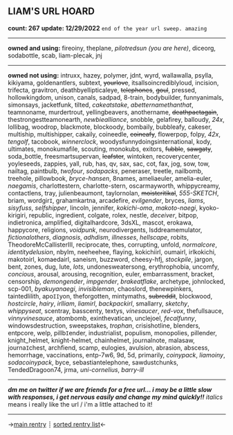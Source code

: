 ## LIAM'S URL HOARD
**count: 267**
**update: 12/29/2022**
`end of the year url sweep. amazing`
***
**owned and using:** fireoiny, theplane, *pilotredsun (you are here)*, diceorg, sodabottle, scab, liam-plecak, jnj
***
**owned not using:** intruxx, hazey, polymer, jdnt, wyrd, wallawalla, psylla, kikiyama, goldenantlers, subtext, ~~yourlove~~, itsallsoincrediblyloud, incision, trifecta, gravitron, deathbyellipticaleye, ~~telephones~~, ~~goul~~, pressed, hollowkingdom, unison, canals, sadpad, 8-train, bodybuilder, funnyanimals, simonsays, jacketfunk, tilted, *cakeatstake*, *abetternamethanthat*, teamnoname, murdertrout, yellingbeavers, anothername, ~~deathpactagain~~, thestrongestteamonearth, *newbiealliance*, snobble, gelafirey, balloudy, *24x*, lollibag, woodrop, blackmote, blockoody, bombaily, bubbleafy, cakeser, multiship, multishipper, cakaily, coineedle, ~~coineafy~~, flowerpop, folpy, *42x*, *tengolf*, tacobook, *winnerclock*, woodysfunnydoingsinternational, kody, ultimates, monokumafile, scouting, monokubs, exitors, ~~fubble~~, ~~sawgaty~~, soda_bottle, freesmartsupervan, ~~leafster~~, wintoken, recoverycenter, yoyleseeds, zappies, yall, rub, has, qv, sax, sac, cot, fax, jog, sow, tow, nailtag, paintbulb, *twofour*, *sodapacks*, peneraser, treetle, nailbomb, treehole, pillowbook, *bryce-hansen*, 8names, ameliaeuler, amelia-euler, *naegamis*, charlottestern, charlotte-stern, oscarmayworth, whippycreamy, contactlens, tray, julienbeaumont, taylornolan, ~~moistcritikal~~, *555-SKETCH*, briam, wordgir`I`, grahamkartna, arcadefire, *evilgender*, bryces, *liams*, *sisyfuss*, *selfshipper*, lincoln, jennifer, *kokichi-oma*, *makoto-naegi*, kyoko-kirigiri, republic, ingredient, colgate, rolex, nestle, *deceiver*, bitpop, indietronica, amplified, digitalhardcore, 3dsXL, mascot, erokawa, happycore, religions, *voidpunk*, neurodivergents, lsddreamemulator, *fictionalothers*, *diagnosis*, *adhdism*, *illnesses*, *hellscape*, robits, TheodoreMcCallisterIII, reciprocate, thes, corrupting, unfold, *normalcore*, *identitydelusion*, nbylm, neeheehee, flaying, kokichiirl, oumairl, irlkokichi, makotoirl, komaedairl, saneism, buzzword, cheesy-hfj, *stockpile*, jargon, bent, zones, dug, lute, *lots*, undonesweatersong, erythrophobia, uncomfy, *concious*, arousal, arousing, recognition, euler, embarrassment, bracket, censorship, *demongender*, *impgender*, *brakeatflake*, archetype, johnlocked, scp-001, *byakuyanaegi*, *invisibleman*, chaoslord, thenewpinkers, taintedlilith, apo`II`yon, theforgotten, mintymaths, ~~subreddit~~, blockwood, *hostcircle*, *hairy*, *irlliam*, *liamirl*, *backpackirl*, smallarry, *sketchy*, *whippyseat*, scentray, basscenty, textys, *vinesaucer*, *red-vox*, thefullsauce, *vinnyvinesauce*, atombomb, exinthevatican, unclejoel, *fecalfunny*, windowsdestruction, sweepstakes, *trophan*, crisishotline, blenders, entpcore, welp, pillb`I`ender, industrialist, populism, monopolies, pillender, knight_helmet, knight-helmet, chainhelmet, journalnote, malasaw, journa`I`chest, archfiend, scamp, eulogies, avulsion, abrasion, abscess, hemorrhage, vaccinations, entp-7w6, 9d, 5d, primarily, *coinypack*, *liamoiny*, *sodacoinypack*, byce, sebastiantelephone, sawdustchunks, TendedDragoon74, jrma, *uni-cornelius*, *barry-ill*
***
***dm me on twitter if we are  friends for a free url... i may be a little slow with responses, i get nervous easily and change my mind quickly!!***
*italics* means i really like the url / i'm a little attached to it!
***
->[main rentry](https://rentry.co/sodabottle)  ┊  [sorted rentry list](https://rentry.co/scab)<-